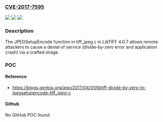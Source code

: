 ### [CVE-2017-7595](https://cve.mitre.org/cgi-bin/cvename.cgi?name=CVE-2017-7595)
![](https://img.shields.io/static/v1?label=Product&message=n%2Fa&color=blue)
![](https://img.shields.io/static/v1?label=Version&message=n%2Fa&color=blue)
![](https://img.shields.io/static/v1?label=Vulnerability&message=n%2Fa&color=brighgreen)

### Description

The JPEGSetupEncode function in tiff_jpeg.c in LibTIFF 4.0.7 allows remote attackers to cause a denial of service (divide-by-zero error and application crash) via a crafted image.

### POC

#### Reference
- https://blogs.gentoo.org/ago/2017/04/01/libtiff-divide-by-zero-in-jpegsetupencode-tiff_jpeg-c

#### Github
No GitHub POC found.

